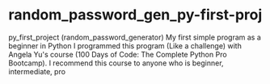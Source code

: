# random_password_gen_py-first-proj
py_first_project (random_password_generator) My first simple program as a beginner in Python I programmed this program (Like a challenge) with Angela Yu's course (100 Days of Code: The Complete Python Pro Bootcamp). I recommend this course to anyone who is beginner, intermediate, pro
